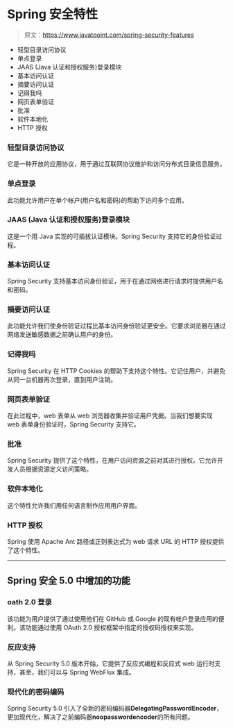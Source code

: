 # Spring 安全特性

> 原文：<https://www.javatpoint.com/spring-security-features>

*   轻型目录访问协议
*   单点登录
*   JAAS (Java 认证和授权服务)登录模块
*   基本访问认证
*   摘要访问认证
*   记得我吗
*   网页表单验证
*   批准
*   软件本地化
*   HTTP 授权

### 轻型目录访问协议

它是一种开放的应用协议，用于通过互联网协议维护和访问分布式目录信息服务。

### 单点登录

此功能允许用户在单个帐户(用户名和密码)的帮助下访问多个应用。

### JAAS (Java 认证和授权服务)登录模块

这是一个用 Java 实现的可插拔认证模块。Spring Security 支持它的身份验证过程。

### 基本访问认证

Spring Security 支持基本访问身份验证，用于在通过网络进行请求时提供用户名和密码。

### 摘要访问认证

此功能允许我们使身份验证过程比基本访问身份验证更安全。它要求浏览器在通过网络发送敏感数据之前确认用户的身份。

### 记得我吗

Spring Security 在 HTTP Cookies 的帮助下支持这个特性。它记住用户，并避免从同一台机器再次登录，直到用户注销。

### 网页表单验证

在此过程中，web 表单从 web 浏览器收集并验证用户凭据。当我们想要实现 web 表单身份验证时，Spring Security 支持它。

### 批准

Spring Security 提供了这个特性，在用户访问资源之前对其进行授权。它允许开发人员根据资源定义访问策略。

### 软件本地化

这个特性允许我们用任何语言制作应用用户界面。

### HTTP 授权

Spring 使用 Apache Ant 路径或正则表达式为 web 请求 URL 的 HTTP 授权提供了这个特性。

* * *

## Spring 安全 5.0 中增加的功能

### oath 2.0 登录

该功能为用户提供了通过使用他们在 GitHub 或 Google 的现有帐户登录应用的便利。该功能通过使用 OAuth 2.0 授权框架中指定的授权码授权来实现。

### 反应支持

从 Spring Security 5.0 版本开始，它提供了反应式编程和反应式 web 运行时支持，甚至，我们可以与 Spring WebFlux 集成。

### 现代化的密码编码

Spring Security 5.0 引入了全新的密码编码器**DelegatingPasswordEncoder**，更加现代化，解决了之前编码器**noopasswordencoder**的所有问题。
